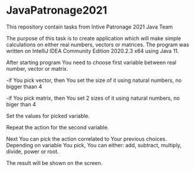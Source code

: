 # JavaPatronage2021
This repository contain tasks from Intive Patronage 2021 Java Team

The purpose of this task is to create application which will make simple calculations on either real numbers, vectors or matrices. 
The program was written on IntelliJ IDEA Community Edition 2020.2.3 x64 using Java 11.

After starting program You need to choose first variable between real number, vector or matrix.
  
  -if You pick vector, then You set the size of it using natural numbers, no bigger thaan 4
  
  -if You pick matrix, then You set 2 sizes of it using natural numbers, no biger than 4
  
Set the values for picked variable.

Repeat the action for the second variable.

Next You can pick the action correlated to Your previous choices. Depending on variable You pick, You can either: add, subtract, multiply, divide, power or root.

The result will be shown on the screen.
 
